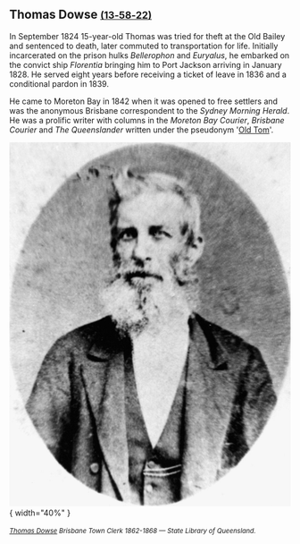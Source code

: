 ## Thomas Dowse <small>[(13‑58‑22)](https://brisbane.discovereverafter.com/profile/31704444 "Go to Memorial Information" )</small>

In September 1824 15-year-old Thomas was tried for theft at the Old Bailey and sentenced to death, later commuted to transportation for life. Initially incarcerated on the prison hulks *Bellerophon* and *Euryalus*, he embarked on the convict ship *Florentia* bringing him to Port Jackson arriving in January 1828. He served eight years before receiving a ticket of leave in 1836 and a conditional pardon in 1839. 

He came to Moreton Bay in 1842 when it was opened to free settlers and was the anonymous Brisbane correspondent to the *Sydney Morning Herald*. He was a prolific writer with columns in the *Moreton Bay Courier*, *Brisbane Courier* and *The Queenslander* written under the pseudonym '[Old Tom](https://trove.nla.gov.au/search/category/newspapers?keyword=%22Old%20Tom%22%20%22OLD%20TIMES.%20THE%20SETTLEMENT%22&l-state=Queensland&l-title=42&l-decade=186&l-year=1869&sortBy=dateAsc&startPos=0)'.

![Thomas Dowse](../assets/thomas-dowse.jpg){ width="40%" }

*<small>[Thomas Dowse](http://onesearch.slq.qld.gov.au/permalink/f/1upgmng/slq_alma21218687340002061) Brisbane Town Clerk 1862-1868 — State Library of Queensland.</small>*
